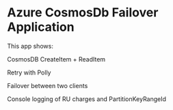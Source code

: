 #   Azure CosmosDb Failover Application

This app shows:

CosmosDB CreateItem + ReadItem

Retry with Polly

Failover between two clients

Console logging of RU charges and PartitionKeyRangeId

## 

